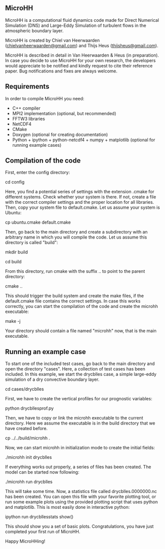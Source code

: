 MicroHH
-------
MicroHH is a computational fluid dynamics code made for Direct Numerical Simulation (DNS) and Large-Eddy Simulation of turbulent flows in the atmospheric boundary layer.

MicroHH is created by Chiel van Heerwaarden (chielvanheerwaarden@gmail.com) and Thijs Heus (thijsheus@gmail.com).

MicroHH is described in detail in Van Heerwaarden & Heus (in preparation). In case you decide to use MicroHH for your own research, the developers would appreciate to be notified and kindly request to cite their reference paper. Bug notifications and fixes are always welcome.

Requirements
------------
In order to compile MicroHH you need:
* C++ compiler
* MPI2 implementation (optional, but recommended)
* FFTW3 libraries
* NetCDF4
* CMake
* Doxygen (optional for creating documentation)
* Python + ipython + python-netcdf4 + numpy + matplotlib (optional for running example cases)

Compilation of the code
-----------------------
First, enter the config directory: 

cd config

Here, you find a potential series of settings with the extension .cmake for different systems. Check whether your system is there. If not, create a file with the correct compiler settings and the proper location for all libraries. Then, copy your system file to default.cmake. Let us assume your system is Ubuntu:

cp ubuntu.cmake default.cmake

Then, go back to the main directory and create a subdirectory with an arbitrary name in which you will compile the code. Let us assume this directory is called "build":

mkdir build

cd build

From this directory, run cmake with the suffix .. to point to the parent directory:

cmake ..

This should trigger the build system and create the make files, if the default.cmake file contains the correct settings. In case this works correctly, you can start the compilation of the code and create the microhh executable:

make -j

Your directory should contain a file named "microhh" now, that is the main executable.

Running an example case
-----------------------
To start one of the included test cases, go back to the main directory and  open the directory "cases". Here, a collection of test cases has been included. In this example, we start the drycblles case, a simple large-eddy simulation of a dry convective boundary layer.

cd cases/drycblles

First, we have to create the vertical profiles for our prognostic variables:

python drycbllesprof.py

Then, we have to copy or link the microhh executable to the current directory. Here we assume the executable is in the build directory that we have created before.

cp ../../build/microhh .

Now, we can start microhh in initialization mode to create the initial fields:

./microhh init drycblles

If everything works out properly, a series of files has been created. The model can be started now following:

./microhh run drycblles

This will take some time. Now, a statistics file called drycblles.0000000.nc has been created. You can open this file with your favorite plotting tool, or run some example plots using the provided plotting script that uses python and matplotlib. This is most easily done in interactive python:

ipython
run drycbllesstats
show()

This should show you a set of basic plots. Congratulations, you have just completed your first run of MicroHH.

Happy MicroHHing!

